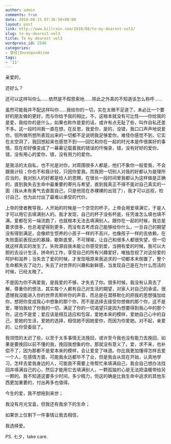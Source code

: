 ```yaml
---
author: admin
comments: true
date: 2010-08-15 07:36:58+00:00
layout: post
link: http://www.billrain.com/2010/08/to-my-dearest-vol3/
slug: to-my-dearest-vol3
title: To my dearest vol3
wordpress_id: 2546
categories:
- 曾经|OnceUponAtime
tags:
- '11'
---
```


亲爱的，

还好么？

还可以这样叫你么……依然是不假思索地……除此之外真的不知道该怎么称呼……

虽然可能我并不配这样叫你……我给你的一切，实在太微不足道了，未必比一个要好的朋友做的更好，而与你给予我的相比，不，这根本就没有可比性——你给我的是爱，我给你的是什么，如果也称作是爱的话，或许有点无耻了些，叫作自私还差不多。这一段时间我一直在想，在反思，我爱你，是的，没错，我口口声声地说爱你，但所做所想所表现出来的一切都不足说明我足够爱你，难怪你感觉不到，它实在太空洞了，我回想起来也感觉不到——回忆和你在一起的时光本是件很美好的事情，现在却好像变成了一幕幕记载着我的错误的忏悔录，错，没有好好的爱你，错，没有用心的爱你，错，没有用力的爱你。

是我活的太自私，也不光是对你，对周围很多人都是，他们不象你一般爱我，不会跟我计较；你也不和我计较，只因你爱我。而我把一切别人对我的好都认为是理所应当的，我对别人的好都是给人的恩赐，在很长一段时间里我都认为这样做是正确的，直到我失去生命中最重要的寄托与希望，直到我真正不得不面对自己真实的一面（我从未有勇气去直面自己，只是他现在赤裸裸的出现了），我才可以巡视，检讨自己，也为此付出了最难以承受的代价。

上帝的使者教导我，人开始的时候是一个空空的杯子，上帝会用爱填满它，于是人才可以用它去填满别人的。我才发现，自己的杯子没有杯底，任凭谁怎么填也填不满，爱都在另一端流跑了，也就根本无法去填满别人。跟你在一起的时候，我总是要求很多，也总渴望得到更多，而没有去考虑自己能够给你什么，一旦自己的期望没有得到满足，会像娇生惯养的小孩子一样的不高兴，也像孩子一样的去依赖，在失败面前表现出的暴躁，歇斯底里，不可理喻，让自己和很多人都很失望，但一切就这样真实的发生了。失败源自我未能让你感受到爱，当拥有爱的时候，我可以大胆的去设计生活，拼命的工作，享受自己的所有兴趣爱好，唯独忽视了对这份爱的呵护和滋养；当失去了爱的时候，才发现哦原来我追求的一切都本末倒置了，整个生命都失去了动力，失去了对世界的兴趣和新鲜感，当发现自己是在为什么而活的时候，已经太晚了。

不是因为你不再爱我，是我爱的不够，才失去了你。很多时候，我没有认真去了解，尊重你的想法，其实每个人都有自己对生活的期望，对家人对自己的承诺，很遗憾我没能进入你的世界去聆听你的声音，而总是在潜移默化的把我的思想强加给你，想把你变成我心中想象的那个你，而不是选择去接受你想做的那个你，这不是爱，哪怕我给了你我的一切，满足了你的一切渴望只是因为想要得到我心中的那个你，这也不是爱；爱应该是相互适应和包容，爱她本来的模样，爱她自己心中的自己，爱她的生活，爱她的选择，相信她不因她爱你，而因为你爱她。对不起，亲爱的，让你受委屈了。

我领悟的太迟了些，以至于太多事情无法挽回，或许至今我也没有能力去挽回，如果是要挽回以前不懂的我，挽回我想象的你，那就没有意义了。爱，求不来，也补偿不了，因为那都不是爱本来的模样，会让爱变了味道。你比我更加懂得怎样去爱一个人，在感情方面，可能我永远都毕不了业，但是我会从现在开始，认真地学习，怎样去爱我身边的人，可能我不需要上帝帮忙来填满自己，我会自己想办法找回并填满自己的心，然后才能用它去填满别人，一颗孤独的心是无法把温暖带给另一颗的。我不知道这要多少时间，多少精力，但这的确是比我生命中追求的其他东西更加重要的，付出再多也值得。

今生的爱，我不想拖到来世；

我没有月光宝盒，但我还有我余下的生命；

如果世上仅剩下一件事情让我去相信，

我选择爱。

PS. 七夕，take care.
